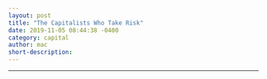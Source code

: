 ```yaml
---
layout: post
title: "The Capitalists Who Take Risk"
date: 2019-11-05 08:44:38 -0400
category: capital
author: mac
short-description: 
---
```


-----
